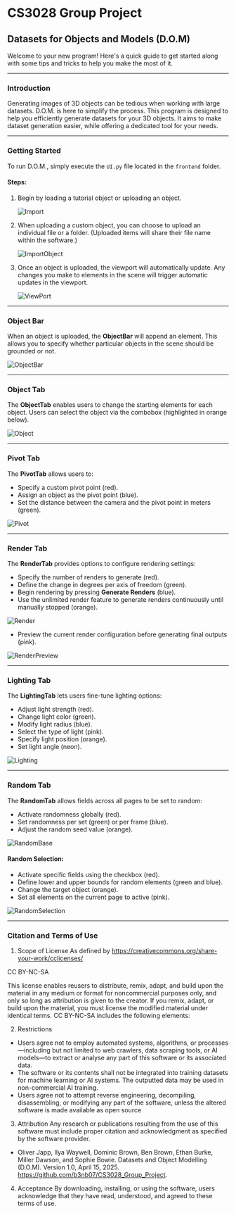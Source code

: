 # CS3028 Group Project

## Datasets for Objects and Models (D.O.M)

Welcome to your new program! Here's a quick guide to get started along with some tips and tricks to help you make the most of it.

---

### Introduction

Generating images of 3D objects can be tedious when working with large datasets. D.O.M. is here to simplify the process. This program is designed to help you efficiently generate datasets for your 3D objects. It aims to make dataset generation easier, while offering a dedicated tool for your needs.

---

### Getting Started

To run D.O.M., simply execute the `UI.py` file located in the `frontend` folder.

#### Steps:
1. Begin by loading a tutorial object or uploading an object.
   
   ![Import](https://github.com/user-attachments/assets/b0347dd6-a998-4835-8b02-1d7f74b0b523)
   
2. When uploading a custom object, you can choose to upload an individual file or a folder. (Uploaded items will share their file name within the software.)
   
   ![ImportObject](https://github.com/user-attachments/assets/9be4bc43-706f-49d1-bba7-b8a18c836b0a)

3. Once an object is uploaded, the viewport will automatically update. Any changes you make to elements in the scene will trigger automatic updates in the viewport.
   
   ![ViewPort](https://github.com/user-attachments/assets/f0d98f25-bd9e-460c-8dc0-ad9af0054891)

---

### Object Bar

When an object is uploaded, the **ObjectBar** will append an element. This allows you to specify whether particular objects in the scene should be grounded or not.

![ObjectBar](https://github.com/user-attachments/assets/231890b4-e054-4261-a474-8c23af543a05)

---

### Object Tab

The **ObjectTab** enables users to change the starting elements for each object. Users can select the object via the combobox (highlighted in orange below).

![Object](https://github.com/user-attachments/assets/72ea49f7-d8d8-4055-b372-562faa2bf6dd)

---

### Pivot Tab

The **PivotTab** allows users to:

- Specify a custom pivot point (red).
- Assign an object as the pivot point (blue).
- Set the distance between the camera and the pivot point in meters (green).

![Pivot](https://github.com/user-attachments/assets/be6fc5f3-f61f-4f1b-9b59-370c0bab6c49)

---

### Render Tab

The **RenderTab** provides options to configure rendering settings:

- Specify the number of renders to generate (red).
- Define the change in degrees per axis of freedom (green).
- Begin rendering by pressing **Generate Renders** (blue).
- Use the unlimited render feature to generate renders continuously until manually stopped (orange).

![Render](https://github.com/user-attachments/assets/f5223a4e-95d6-42d4-a7d6-d8453f2856ee)

- Preview the current render configuration before generating final outputs (pink).

![RenderPreview](https://github.com/user-attachments/assets/33590fe2-8747-425e-a48c-ed89d84268fd)

---

### Lighting Tab

The **LightingTab** lets users fine-tune lighting options:

- Adjust light strength (red).
- Change light color (green).
- Modify light radius (blue).
- Select the type of light (pink).
- Specify light position (orange).
- Set light angle (neon).

![Lighting](https://github.com/user-attachments/assets/bceebf17-a4ea-4607-99c6-cf523cc34593)

---

### Random Tab

The **RandomTab** allows fields across all pages to be set to random:

- Activate randomness globally (red).
- Set randomness per set (green) or per frame (blue).
- Adjust the random seed value (orange).

![RandomBase](https://github.com/user-attachments/assets/d1386ab1-8699-4d6d-b351-3e3f91c4211a)

#### Random Selection:

- Activate specific fields using the checkbox (red).
- Define lower and upper bounds for random elements (green and blue).
- Change the target object (orange).
- Set all elements on the current page to active (pink).

![RandomSelection](https://github.com/user-attachments/assets/31607e0a-3a9e-49d3-8168-c0cf4cac67fe)

---
### Citation and Terms of Use

1. Scope of License
As defined by https://creativecommons.org/share-your-work/cclicenses/

CC BY-NC-SA

This license enables reusers to distribute, remix, adapt, and build upon the material in any medium or format for noncommercial purposes only, and only so long as attribution is given to the creator. If you remix, adapt, or build upon the material, you must license the modified material under identical terms. CC BY-NC-SA includes the following elements:

2. Restrictions
- Users agree not to employ automated systems, algorithms, or processes—including but not limited to web crawlers, data scraping tools, or AI models—to extract or analyse any part of this software or its associated data.
- The software or its contents shall not be integrated into training datasets for machine learning or AI systems. The outputted data may be used in non-commercial AI training.
- Users agree not to attempt reverse engineering, decompiling, disassembling, or modifying any part of the software, unless the altered software is made available as open source

3. Attribution
Any research or publications resulting from the use of this software must include proper citation and acknowledgment as specified by the software provider.

 - Oliver Japp, Ilya Waywell, Dominic Brown, Ben Brown, Ethan Burke, Miller Dawson, and Sophie Bowie. Datasets and Object Modelling (D.O.M). Version 1.0, April 15, 2025. https://github.com/b3nb07/CS3028_Group_Project.

4. Acceptance
By downloading, installing, or using the software, users acknowledge that they have read, understood, and agreed to these terms of use.



